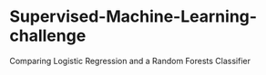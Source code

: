 # Supervised-Machine-Learning-challenge
Comparing Logistic Regression and a Random Forests Classifier
